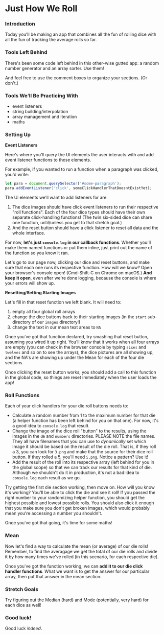 # Just How We Roll

### Introduction

Today you'll be making an app that combines all the fun of rolling dice with all the fun of tracking the average rolls so far.

### Tools Left Behind

There's been some code left behind in this other-wise gutted app: a random number generator and an array sorter. Use them!

And feel free to use the comment boxes to organize your sections. (Or don't.)

### Tools We'll Be Practicing With

* event listeners
* string building/interpolation
* array management and iteration
* maths[](README.md)

### Setting Up

**Event Listeners**

Here's where you'll query the UI elements the user interacts with and add event listener functions to those elements.

For example, if you wanted to run a function when a paragraph was clicked, you'd write:

``` javascript
let para = document.querySelector('#some-paragraph');
para.addEventListener('click', someClickHandlerThatDoesntExistYet);
```

The UI elements we'll want to add listeners for are:

1. The dice images should have click event listeners to run their respective "roll functions". Each of the four dice types should have their own separate click-handling functions! (The twin six-sided dice can share one function, until/unless you get to that stretch goal.)
2. And the reset button should have a click listener to reset all data and the whole interface.

For now, **let's just `console.log` in our callback functions**. Whether you'll make them named functions or put them inline, just print out the name of the function so you know it ran.

Let's go to our page now, clicking our dice and reset buttons, and make sure that each one runs its respective function. How will we know? Open your browser's console open! (Cmd-Shift-C on Chrome on macOS.) **And keep it open**, even after we're done logging, because the console is where your errors will show up.


**Resetting/Setting Starting Images**

Let's fill in that reset function we left blank. It will need to:

1. empty all four global roll arrays
2. change the dice buttons back to their starting images (in the `start` sub-directory of our `images` directory!)
3. change the text in our mean text areas to `NA`

Once you've got that function declared, try smashing that reset button, assuming you wired it up right. You'll know that it works when all four arrays are empty (you can check in the browser console by typing `sixes` and `twelves` and so on to see the arrays), the dice pictures are all showing up, and the NA's are showing up under the Mean for each of the four die sections.

Once clicking the reset button works, you should add a call to this function in the global code, so things are reset immediately when the user loads the app!


### Roll Functions

Each of your click handlers for your die roll buttons needs to:

* Calculate a random number from 1 to the maximum number for that die (a helper function has been left behind for you on that one). For now, it's a good idea to `console.log` that result.
*  Change the image of the dice roll "button" to the results, using the images in the `d6` and `numbers` directories. PLEASE NOTE the file names. They all have filenames that you can use to _dynamically_ set which image it should be based on the result of the die roll. That is, if they roll a 3, you can look for `3.png` and make that the source for their dice roll button. If they rolled a 5, you'll need `5.png`. Notice a pattern? Use it!
*  Add the result of the roll into its respective array (left behind for you in the global scope) so that we can track our results for that kind of die. Although we shouldn't do it in production, it's not a bad idea to `console.log` each result as we go.

Try getting the first die section working, then move on. How will you know it's working? You'll be able to click the die and see it roll! If you passed the right number to your randomizing helper function, you should get the highest possible and lowest possible rolls. You should also click it enough that you make sure you don't get broken images, which would probably mean you're accessing a number you shouldn't.

Once you've got that going, it's time for some maths!


### Mean

Now let's find a way to calculate the mean (or average) of our die rolls!  Remember, to find the averagage we get the total of our die rolls and divide it by how many times we've rolled (in this scenario, for each respective die).

Once you've got the function working, we can **add it to our die click handler functions**. What we want is to get the answer for our particular array, then put that answer in the mean section.

### Stretch Goals

Try figuring out the Median (hard) and Mode (potentially, very hard) for each dice as well! 

### Good luck!

Good luck _indeed_.
